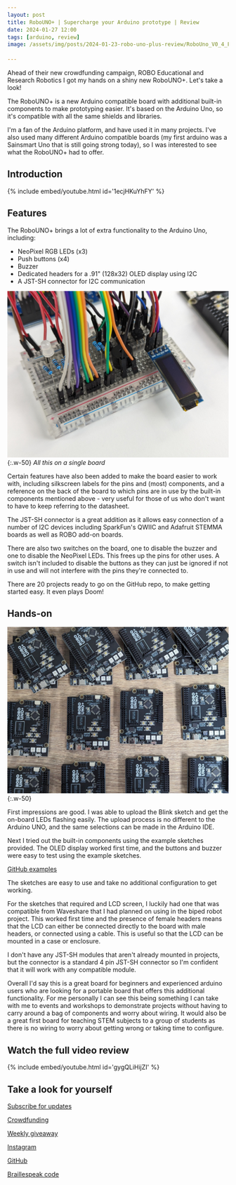 ```yaml
---
layout: post
title: RoboUNO+ | Supercharge your Arduino prototype | Review
date: 2024-01-27 12:00
tags: [arduino, review]
image: /assets/img/posts/2024-01-23-robo-uno-plus-review/RoboUno_V0_4_Front_P.png

---
```


Ahead of their new crowdfunding campaign, ROBO Educational and Research Robotics I got my hands on a shiny new RoboUNO+. Let's take a look! 

The RoboUNO+ is a new Arduino compatible board with additional built-in components to make prototyping easier. It's based on the Arduino Uno, so it's compatible with all the same shields and libraries.

I'm a fan of the Arduino platform, and have used it in many projects. I've also used many different Arduino compatible boards (my first arduino was a Sainsmart Uno that is still going strong today), so I was interested to see what the RoboUNO+ had to offer.

## Introduction

{% include embed/youtube.html id='1ecjHKuYhFY' %}

## Features

The RoboUNO+ brings a lot of extra functionality to the Arduino Uno, including:
- NeoPixel RGB LEDs (x3)
- Push buttons (x4)
- Buzzer
- Dedicated headers for a .91" (128x32) OLED display using I2C
- A JST-SH connector for I2C communication

![Breadboard with components](/assets/img/posts/2024-01-23-robo-uno-plus-review/PXL_20240111_093918646.jpg){:.w-50}
_All this on a single board_

Certain features have also been added to make the board easier to work with, including silkscreen labels for the pins and (most) components, and a reference on the back of the board to which pins are in use by the built-in components mentioned above - very useful for those of us who don't want to have to keep referring to the datasheet.

The JST-SH connector is a great addition as it allows easy connection of a number of I2C devices including SparkFun's QWIIC and Adafruit STEMMA boards as well as ROBO add-on boards.

There are also two switches on the board, one to disable the buzzer and one to disable the NeoPixel LEDs. This frees up the pins for other uses. A switch isn't included to disable the buttons as they can just be ignored if not in use and will not interfere with the pins they're connected to.

There are 20 projects ready to go on the GitHub repo, to make getting started easy. It even plays Doom!

## Hands-on

![RoboUNO+](/assets/img/posts/2024-01-23-robo-uno-plus-review/PXL_20240115_104759295.jpg){:.w-50}

First impressions are good. I was able to upload the Blink sketch and get the on-board LEDs flashing easily. The upload process is no different to the Arduino UNO, and the same selections can be made in the Arduino IDE.

Next I tried out the built-in components using the example sketches provided. The OLED display worked first time, and the buttons and buzzer were easy to test using the example sketches.

[GitHub examples](https://github.com/RoboCY/RoboUNO/tree/main/projects)

The sketches are easy to use and take no additional configuration to get working.

For the sketches that required and LCD screen, I luckily had one that was compatible from Waveshare that I had planned on using in the biped robot project. This worked first time and the presence of female headers means that the LCD can either be connected directly to the board with male headers, or connected using a cable. This is useful so that the LCD can be mounted in a case or enclosure.

I don't have any JST-SH modules that aren't already mounted in projects, but the connector is a standard 4 pin JST-SH connector so I'm confident that it will work with any compatible module.

Overall I'd say this is a great board for beginners and experienced arduino users who are looking for a portable board that offers this additional functionality. For me personally I can see this being something I can take with me to events and workshops to demonstrate projects without having to carry around a bag of components and worry about wiring. It would also be a great first board for teaching STEM subjects to a group of students as there is no wiring to worry about getting wrong or taking time to configure.

## Watch the full video review

{% include embed/youtube.html id='gygQLiHijZI' %}

## Take a look for yourself

[Subscribe for updates](https://robo.com.cy/pages/robo-uno-subscribe)

[Crowdfunding](https://www.crowdsupply.com/robo/robo-uno-plus)

[Weekly giveaway](https://www.instagram.com/p/C2FqAlQtUTd/?igsh=MTh6ZWp4dGRzc29xZA==)

[Instagram](https://www.instagram.com/robo.com.cy)

[GitHub](https://github.com/RoboCY/RoboUNO)

[Braillespeak code](https://github.com/danic85/braillespeak/tree/board/robounoplus)